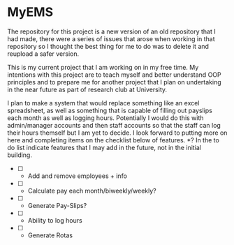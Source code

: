 # MyEMS

The repository for this project is a new version of an old repository that I had made, there were a series of issues that arose
when working in that repository so I thought the best thing for me to do was to delete it and reupload a safer version.

This is my current project that I am working on in my free time. My intentions with this project are to teach myself and better understand OOP principles and to prepare me for another project that I plan on undertaking in
the near future as part of research club at University.

I plan to make a system that would replace something like an excel spreadsheet, as well as something that is capable of filling out payslips each month as well as logging hours. Potentially I would do this with admin/manager accounts
and then staff accounts so that the staff can log their hours themself but I am yet to decide. I look forward to putting more on here and completing items on the checklist below of features. *? In the to do list indicate features that I may add in the future, not in the initial building.

- [ ] - Add and remove employees + info
- [ ] - Calculate pay each month/biweekly/weekly?
- [ ] - Generate Pay-Slips?
- [ ] - Ability to log hours
- [ ] - Generate Rotas
